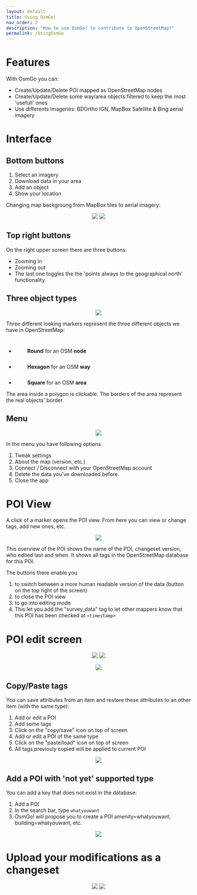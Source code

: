 ```yaml
---
layout: default
title: Using OsmGo!
nav_order: 2
description: "How to use OsmGo! to contribute to OpenStreetMap?"
permalink: /UsingOsmGo
---
```


# Features
With OsmGo you can:
- Create/Update/Delete POI mapped as OpenStreetMap nodes
- Create/Update/Delete some way/area objects filtered to keep the most 'usefull' ones
- Use differents imageries: BDOrtho IGN, MapBox Satellite & Bing aerial imagery

# Interface

## Bottom buttons

1. Select an imagery
2. Download data in your area
3. Add an object
4. Show your location

Changing map backgroung from MapBox tiles to aerial imagery:

<p align="center">
  <img src="./assets/map-vt.png"/>
  <img src="./assets/map-ortho.png"/>
</p>

## Top right buttons

On the right upper screen there are three buttons:
- Zooming in
- Zooming out
- The last one toggles the the 'points always to the geographical north' functionality

## Three object types

<p align="center">
  <img src="./assets/markers.png?raw=true"/>
</p>

Three different looking markers represent the three different objects we have in OpenStreetMap:

- <span style="background:url('./assets/markers.png');background-size: 100px;display:inline-block;height:40px;width:30px;background-position:1px 0px;background-repeat:no-repeat;"></span> **Round** for an OSM **node**
- <span style="background:url('./assets/markers.png');background-size: 100px;display:inline-block;height:40px;width:30px;background-position:-36px 0px;background-repeat:no-repeat;"></span> **Hexagon** for an OSM **way**
- <span style="background:url('./assets/markers.png');background-size: 100px;display:inline-block;height:40px;width:30px;background-position:-72px 0px;background-repeat:no-repeat;"></span> **Square** for an OSM **area**

The area inside a polygon is clickable. The borders of the area represent the real objects' border.

## Menu

<p align="center">
  <img src="./assets/menu.png?raw=true/">
</p>

In the menu you have following options:

1. Tweak settings
2. About the map (version, etc.)
3. Connect / Disconnect with your OpenStreetMap account
4. Delete the data you've downloaded before.
5. Close the app

# POI View

A click of a marker opens the POI view. From here you can view or change tags, add new ones, etc.

<p align="center">
  <img src="./assets/fiche.png?raw=true"/>
</p>

This overview of the POI shows the name of the POI, changeset version, who edited last and when. It shows all tags in the OpenStreetMap database for this POI.

The buttons there enable you

1. to switch between a more human readable version of the data (button on the top right of the screen)
2. to close the POI view
3. to go into editing mode
4. This let you add the "survey_data" tag to let other mappers know that this POI has been checked at `<timestamp>`

# POI edit screen

<p align="center">
  <img src="./assets/fiche-update.png?raw=true"/>
  <img src="./assets/fiche-raw.png?raw=true"/>
</p>

<p align="center">
  <img src="./assets/select-primary-tag-velo.png?raw=true"/>
</p>

## Copy/Paste tags

You can save attributes from an item and restore these attributes to an other item (with the same type):

1. Add or edit a POI
2. Add some tags
3. Click on the "copy/save" icon on top of screen
4. Add or edit a POI of the same type
5. Click on the "paste/load" icon on top of screen
6. All tags previouly copied will be applied to current POI

<p align="center">
  <img src="./assets/save_&_restore.gif?raw=true"/>
</p>

## Add a POI with 'not yet' supported type

You can add a key that does not exist in the database:

1. Add a POI
2. In the search bar, type `whatyouwant`
3. OsmGo! will propose you to create a POI amenity=whatyouwant, building=whatyouwant, etc.

<p align="center">
  <img src="./assets/custom_key.gif?raw=true"/>
</p>

# Upload your modifications as a changeset

<p align="center">
  <img src="./assets/map-modif.png"/>
  <img src="./assets/send-data.png?raw=true"/>
</p>
